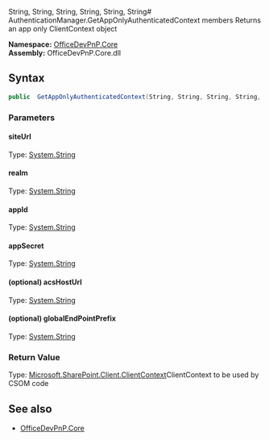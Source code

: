 String, String, String, String, String, String# AuthenticationManager.GetAppOnlyAuthenticatedContext members
Returns an app only ClientContext object  

**Namespace:** [OfficeDevPnP.Core](OfficeDevPnP.Core.md)  
**Assembly:** OfficeDevPnP.Core.dll  
## Syntax
```C#
public  GetAppOnlyAuthenticatedContext(String, String, String, String, String, String)
```
### Parameters
#### siteUrl
Type: [System.String](System.String.md) 
#### 
#### realm
Type: [System.String](System.String.md) 
#### 
#### appId
Type: [System.String](System.String.md) 
#### 
#### appSecret
Type: [System.String](System.String.md) 
#### 
#### (optional) acsHostUrl
Type: [System.String](System.String.md) 
#### 
#### (optional) globalEndPointPrefix
Type: [System.String](System.String.md) 
#### 
### Return Value
Type: [Microsoft.SharePoint.Client.ClientContext](Microsoft.SharePoint.Client.ClientContext.md)ClientContext to be used by CSOM code
## See also
- [OfficeDevPnP.Core](OfficeDevPnP.Core.md)

